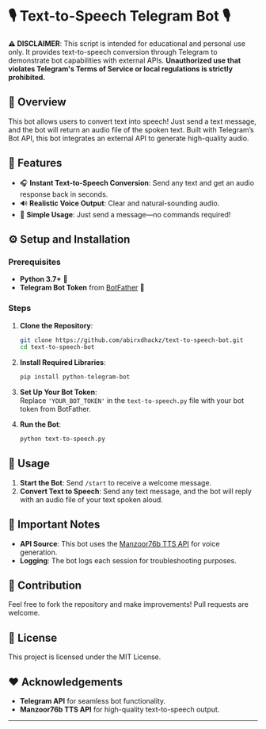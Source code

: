 # 🎙️ Text-to-Speech Telegram Bot 🎙️

**⚠️ DISCLAIMER**: This script is intended for educational and personal use only. It provides text-to-speech conversion through Telegram to demonstrate bot capabilities with external APIs. **Unauthorized use that violates Telegram's Terms of Service or local regulations is strictly prohibited.**

## 📜 Overview
This bot allows users to convert text into speech! Just send a text message, and the bot will return an audio file of the spoken text. Built with Telegram’s Bot API, this bot integrates an external API to generate high-quality audio. 

## 🌟 Features
- 🎧 **Instant Text-to-Speech Conversion**: Send any text and get an audio response back in seconds.
- 🔊 **Realistic Voice Output**: Clear and natural-sounding audio.
- 💬 **Simple Usage**: Just send a message—no commands required!

## ⚙️ Setup and Installation

### Prerequisites
- **Python 3.7+** 🐍
- **Telegram Bot Token** from [BotFather](https://t.me/BotFather) 🔑

### Steps
1. **Clone the Repository**:  
   ```bash
   git clone https://github.com/abirxdhackz/text-to-speech-bot.git
   cd text-to-speech-bot
   ```

2. **Install Required Libraries**:  
   ```bash
   pip install python-telegram-bot
   ```

3. **Set Up Your Bot Token**:  
   Replace `'YOUR_BOT_TOKEN'` in the `text-to-speech.py` file with your bot token from BotFather.

4. **Run the Bot**:  
   ```bash
   python text-to-speech.py
   ```

## 🚀 Usage
1. **Start the Bot**: Send `/start` to receive a welcome message.
2. **Convert Text to Speech**: Send any text message, and the bot will reply with an audio file of your text spoken aloud.

## 📌 Important Notes
- **API Source**: This bot uses the [Manzoor76b TTS API](https://text-to-speech.manzoor76b.workers.dev/) for voice generation.
- **Logging**: The bot logs each session for troubleshooting purposes.

## 🤝 Contribution
Feel free to fork the repository and make improvements! Pull requests are welcome.

## 📜 License
This project is licensed under the MIT License.

## ❤️ Acknowledgements
- **Telegram API** for seamless bot functionality.
- **Manzoor76b TTS API** for high-quality text-to-speech output.

--- 
